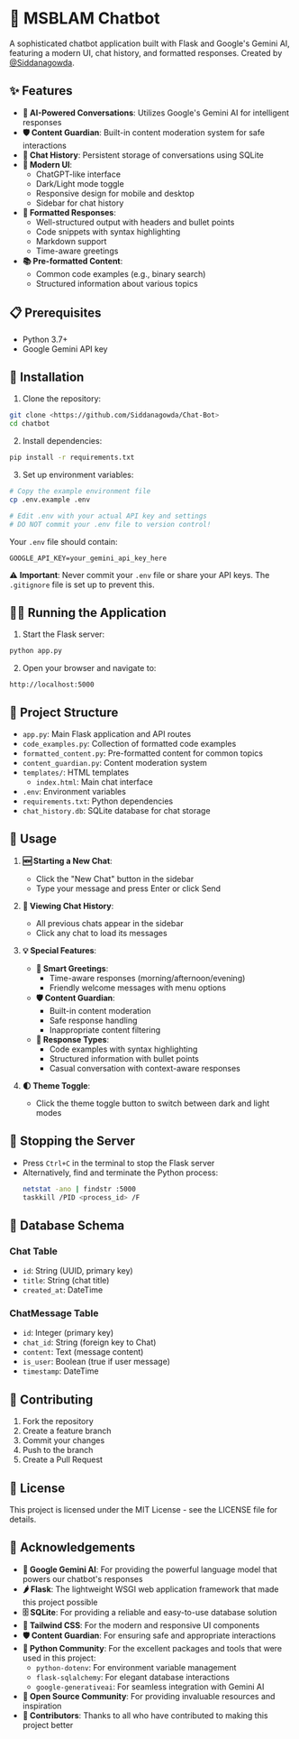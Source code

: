# 🤖 MSBLAM Chatbot

A sophisticated chatbot application built with Flask and Google's Gemini AI, featuring a modern UI, chat history, and formatted responses. Created by [@Siddanagowda](https://github.com/Siddanagowda).

## ✨ Features

- **🧠 AI-Powered Conversations**: Utilizes Google's Gemini AI for intelligent responses
- **🛡️ Content Guardian**: Built-in content moderation system for safe interactions
- **💾 Chat History**: Persistent storage of conversations using SQLite
- **🎨 Modern UI**:
  - ChatGPT-like interface
  - Dark/Light mode toggle
  - Responsive design for mobile and desktop
  - Sidebar for chat history
- **📝 Formatted Responses**: 
  - Well-structured output with headers and bullet points
  - Code snippets with syntax highlighting
  - Markdown support
  - Time-aware greetings
- **📚 Pre-formatted Content**:
  - Common code examples (e.g., binary search)
  - Structured information about various topics

## 📋 Prerequisites

- Python 3.7+
- Google Gemini API key

## 🚀 Installation

1. Clone the repository:
```bash
git clone <https://github.com/Siddanagowda/Chat-Bot>
cd chatbot
```

2. Install dependencies:
```bash
pip install -r requirements.txt
```

3. Set up environment variables:
```bash
# Copy the example environment file
cp .env.example .env

# Edit .env with your actual API key and settings
# DO NOT commit your .env file to version control!
```

Your `.env` file should contain:
```plaintext
GOOGLE_API_KEY=your_gemini_api_key_here
```

⚠️ **Important**: Never commit your `.env` file or share your API keys. The `.gitignore` file is set up to prevent this.

## 🏃‍♂️ Running the Application

1. Start the Flask server:
```bash
python app.py
```

2. Open your browser and navigate to:
```
http://localhost:5000
```

## 📁 Project Structure

- `app.py`: Main Flask application and API routes
- `code_examples.py`: Collection of formatted code examples
- `formatted_content.py`: Pre-formatted content for common topics
- `content_guardian.py`: Content moderation system
- `templates/`: HTML templates
  - `index.html`: Main chat interface
- `.env`: Environment variables
- `requirements.txt`: Python dependencies
- `chat_history.db`: SQLite database for chat storage

## 📖 Usage

1. **🆕 Starting a New Chat**:
   - Click the "New Chat" button in the sidebar
   - Type your message and press Enter or click Send

2. **📜 Viewing Chat History**:
   - All previous chats appear in the sidebar
   - Click any chat to load its messages

3. **💡 Special Features**:
   - **👋 Smart Greetings**:
     - Time-aware responses (morning/afternoon/evening)
     - Friendly welcome messages with menu options
   - **🛡️ Content Guardian**:
     - Built-in content moderation
     - Safe response handling
     - Inappropriate content filtering
   - **💬 Response Types**:
     - Code examples with syntax highlighting
     - Structured information with bullet points
     - Casual conversation with context-aware responses

4. **🌓 Theme Toggle**:
   - Click the theme toggle button to switch between dark and light modes

## 🛑 Stopping the Server

- Press `Ctrl+C` in the terminal to stop the Flask server
- Alternatively, find and terminate the Python process:
  ```bash
  netstat -ano | findstr :5000
  taskkill /PID <process_id> /F
  ```

## 💽 Database Schema

### Chat Table
- `id`: String (UUID, primary key)
- `title`: String (chat title)
- `created_at`: DateTime

### ChatMessage Table
- `id`: Integer (primary key)
- `chat_id`: String (foreign key to Chat)
- `content`: Text (message content)
- `is_user`: Boolean (true if user message)
- `timestamp`: DateTime

## 🤝 Contributing

1. Fork the repository
2. Create a feature branch
3. Commit your changes
4. Push to the branch
5. Create a Pull Request

## 📄 License

This project is licensed under the MIT License - see the LICENSE file for details.

## 🙏 Acknowledgements

* **🤖 Google Gemini AI**: For providing the powerful language model that powers our chatbot's responses
* **🌶️ Flask**: The lightweight WSGI web application framework that made this project possible
* **🗄️ SQLite**: For providing a reliable and easy-to-use database solution
* **🎨 Tailwind CSS**: For the modern and responsive UI components
* **🛡️ Content Guardian**: For ensuring safe and appropriate interactions
* **🐍 Python Community**: For the excellent packages and tools that were used in this project:
  - `python-dotenv`: For environment variable management
  - `flask-sqlalchemy`: For elegant database interactions
  - `google-generativeai`: For seamless integration with Gemini AI
* **🌟 Open Source Community**: For providing invaluable resources and inspiration
* **👥 Contributors**: Thanks to all who have contributed to making this project better
